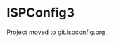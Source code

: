 # ISPConfig3

Project moved to
[git.ispconfig.org](https://git.ispconfig.org/vojtech.myslivec/ispconfig3).
